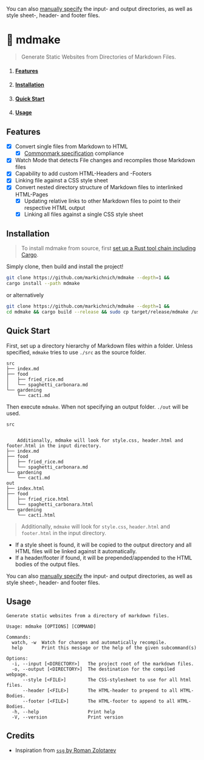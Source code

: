 You can also [manually specify](#usage) the input- and output directories, as well as style sheet-, header- and footer files.

# 📜 mdmake

> Generate Static Websites from Directories of Markdown Files.

1. #### [Features](#features)
2. #### [Installation](#installation)
3. #### [Quick Start](#quick-start)
4. #### [Usage](#usage)

## Features

- [x] Convert single files from Markdown to HTML
  - [x] [Commonmark specification](https://spec.commonmark.org/0.30/) compliance
- [x] Watch Mode that detects File changes and recompiles those Markdown files
- [x] Capability to add custom HTML-Headers and -Footers
- [x] Linking file against a CSS style sheet
- [x] Convert nested directory structure of Markdown files to interlinked HTML-Pages
  - [x] Updating relative links to other Markdown files to point to their respective HTML output
  - [x] Linking all files against a single CSS style sheet

## Installation

> To install mdmake from source, first [set up a Rust tool chain including Cargo](https://rustup.rs/).

Simply clone, then build and install the project!

```sh
git clone https://github.com/markichnich/mdmake --depth=1 &&
cargo install --path mdmake
```
or alternatively

```sh
git clone https://github.com/markichnich/mdmake --depth=1 &&
cd mdmake && cargo build --release && sudo cp target/release/mdmake /usr/bin
```


## Quick Start

First, set up a directory hierarchy of Markdown files within a folder.
Unless specified, `mdmake` tries to use `./src` as the source folder.

```text
src
├── index.md
├── food
│   ├── fried_rice.md
│   └── spaghetti_carbonara.md
└── gardening
    └── cacti.md
```
Then execute `mdmake`.
When not specifying an output folder. `./out` will be used.

```text
src


    Additionally, mdmake will look for style.css, header.html and footer.html in the input directory.
├── index.md
├── food
│   ├── fried_rice.md
│   └── spaghetti_carbonara.md
└── gardening
    └── cacti.md
out
├── index.html
├── food
│   ├── fried_rice.html
│   └── spaghetti_carbonara.html
└── gardening
    └── cacti.html
```

> Additionally, `mdmake` will look for `style.css`, `header.html` and `footer.html` in the input directory.
- If a style sheet is found, it will be copied to the output directory and all HTML files will be linked against it automatically.
- If a header/footer if found, it will be prepended/appended to the HTML bodies of the output files.


You can also [manually specify](#usage) the input- and output directories, as well as style sheet-, header- and footer files.

## Usage

```
Generate static websites from a directory of markdown files.

Usage: mdmake [OPTIONS] [COMMAND]

Commands:
  watch, -w  Watch for changes and automatically recompile.
  help       Print this message or the help of the given subcommand(s)

Options:
  -i, --input [<DIRECTORY>]   The project root of the markdown files.
  -o, --output [<DIRECTORY>]  The destination for the compiled webpage.
      --style [<FILE>]        The CSS-stylesheet to use for all html files.
      --header [<FILE>]       The HTML-header to prepend to all HTML-Bodies.
      --footer [<FILE>]       The HTML-footer to append to all HTML-Bodies.
  -h, --help                  Print help
  -V, --version               Print version
```

## Credits

- Inspiration from [`ssg` by Roman Zolotarev](https://romanzolotarev.com/ssg.html)
